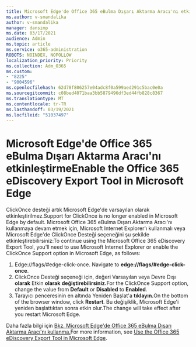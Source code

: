 ```yaml
---
title: Microsoft Edge'de Office 365 eBulma Dışarı Aktarma Aracı'nı etkinleştirme
ms.author: v-smandalika
author: v-smandalika
manager: dansimp
ms.date: 03/17/2021
audience: Admin
ms.topic: article
ms.service: o365-administration
ROBOTS: NOINDEX, NOFOLLOW
localization_priority: Priority
ms.collection: Adm_O365
ms.custom:
- "8225"
- "9004596"
ms.openlocfilehash: 62d78f806257e04adc8f0a599aed291c5bac0e0a
ms.sourcegitcommit: c08bed4071baa3bb5879496df3ed44fb828c8367
ms.translationtype: MT
ms.contentlocale: tr-TR
ms.lasthandoff: 03/19/2021
ms.locfileid: "51037497"
---
```

# <a name="enable-the-office-365-ediscovery-export-tool-in-microsoft-edge"></a><span data-ttu-id="3f2a2-102">Microsoft Edge'de Office 365 eBulma Dışarı Aktarma Aracı'nı etkinleştirme</span><span class="sxs-lookup"><span data-stu-id="3f2a2-102">Enable the Office 365 eDiscovery Export Tool in Microsoft Edge</span></span>

<span data-ttu-id="3f2a2-103">ClickOnce desteği artık Microsoft Edge'de varsayılan olarak etkinleştirilmez.</span><span class="sxs-lookup"><span data-stu-id="3f2a2-103">Support for ClickOnce is no longer enabled in Microsoft Edge by default.</span></span> <span data-ttu-id="3f2a2-104">Microsoft Office 365 eBulma Dışarı Aktarma Aracı'nı kullanmaya devam etmek için, Microsoft Internet Explorer'ı kullanmalı veya Microsoft Edge'de ClickOnce Desteği seçeneğini şu şekilde etkinleştirebilirsiniz:</span><span class="sxs-lookup"><span data-stu-id="3f2a2-104">To continue using the Microsoft Office 365 eDiscovery Export Tool, you'll need to use Microsoft Internet Explorer or enable the ClickOnce Support option in Microsoft Edge, as follows:</span></span>

1. <span data-ttu-id="3f2a2-105">Edge://flags/#edge-click-once. </span><span class="sxs-lookup"><span data-stu-id="3f2a2-105">Navigate to **edge://flags/#edge-click-once**.</span></span>
2. <span data-ttu-id="3f2a2-106">ClickOnce Desteği seçeneği için, değeri Varsayılan veya Devre Dışı **olarak** Etkin **olarak** **değiştirebilirsiniz.**</span><span class="sxs-lookup"><span data-stu-id="3f2a2-106">For the ClickOnce Support option, change the value from **Default** or **Disabled** to **Enabled**.</span></span>
3. <span data-ttu-id="3f2a2-107">Tarayıcı penceresinin en altında Yeniden Başlat'a **tıklayın.**</span><span class="sxs-lookup"><span data-stu-id="3f2a2-107">On the bottom of the browser window, click **Restart**.</span></span> <span data-ttu-id="3f2a2-108">Bu değişiklik, Microsoft Edge'i yeniden başlattıktan sonra etkin olur.</span><span class="sxs-lookup"><span data-stu-id="3f2a2-108">The change will take effect after you restart Microsoft Edge.</span></span>

<span data-ttu-id="3f2a2-109">Daha fazla bilgi için [Bkz. Microsoft Edge'de Office 365 eBulma Dışarı Aktarma Aracı'nı kullanma.](https://docs.microsoft.com/microsoft-365/compliance/configure-edge-to-export-search-results)</span><span class="sxs-lookup"><span data-stu-id="3f2a2-109">For more information, see [Use the Office 365 eDiscovery Export Tool in Microsoft Edge](https://docs.microsoft.com/microsoft-365/compliance/configure-edge-to-export-search-results).</span></span>


